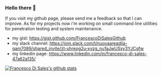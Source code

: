 ### Hello there 👋




If you visit my github page, please send me a feedback so that I can improve.
As for my projects now i'm working on small command line utilities for penetration testing and system maintenance.

* my gist: https://gist.github.com/FrancescoDiSalesGithub
* my slack channel: https://join.slack.com/t/nuovaareadila-qam7089/shared_invite/zt-uhreog2u-xyzg_nu1aJwUSxy3YJCgfw
* my linkedin page: https://www.linkedin.com/in/francesco-di-sales-47a62a135/

[![Francesco Di Sales's github stats](https://github-readme-stats.vercel.app/api?username=FrancescoDiSalesGithub)](https://github.com/anuraghazra/github-readme-stats)
